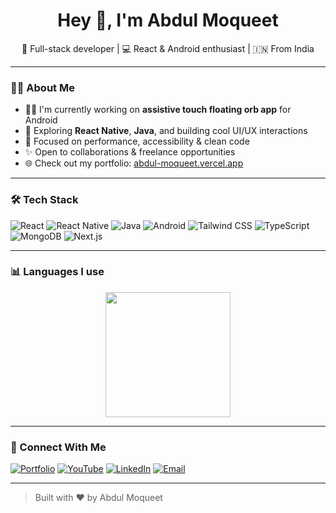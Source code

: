 <h1 align="center">Hey 👋, I'm Abdul Moqueet</h1>

<p align="center">
  🚀 Full-stack developer | 💻 React & Android enthusiast | 🇮🇳 From India
</p>

---

### 🧑‍💻 About Me

- 👨‍💻 I'm currently working on **assistive touch floating orb app** for Android  
- 🧠 Exploring **React Native**, **Java**, and building cool UI/UX interactions  
- 🎯 Focused on performance, accessibility & clean code  
- ✨ Open to collaborations & freelance opportunities  
- 🌐 Check out my portfolio: [abdul-moqueet.vercel.app](https://abdul-moqueet.vercel.app/)

---

### 🛠️ Tech Stack

![React](https://img.shields.io/badge/-React-20232A?style=flat&logo=react)
![React Native](https://img.shields.io/badge/-React%20Native-20232A?style=flat&logo=react)
![Java](https://img.shields.io/badge/-Java-007396?style=flat&logo=java)
![Android](https://img.shields.io/badge/-Android-3DDC84?style=flat&logo=android)
![Tailwind CSS](https://img.shields.io/badge/-Tailwind%20CSS-38B2AC?style=flat&logo=tailwind-css)
![TypeScript](https://img.shields.io/badge/-TypeScript-3178C6?style=flat&logo=typescript)
![MongoDB](https://img.shields.io/badge/-MongoDB-4EA94B?style=flat&logo=mongodb)
![Next.js](https://img.shields.io/badge/-Next.js-000000?style=flat&logo=next.js)

---

### 📊 Languages I use

<p align="center">
  <img src="https://github-readme-stats.vercel.app/api/top-langs/?username=abdulmoqueet&layout=compact&theme=radical" height="200" />
</p>

---

### 🔗 Connect With Me

[![Portfolio](https://img.shields.io/badge/-Portfolio-black?style=flat&logo=vercel)](https://abdul-moqueet.vercel.app/)
[![YouTube](https://img.shields.io/badge/-YouTube-red?style=flat&logo=youtube)](https://youtube.com/@TheBraveCoders)
[![LinkedIn](https://img.shields.io/badge/-LinkedIn-blue?style=flat&logo=linkedin)](https://www.linkedin.com/in/abdulmoqueet/)
[![Email](https://img.shields.io/badge/-Email-informational?style=flat&logo=gmail)](mailto:abdulmoqueet@gmail.com)

---

> Built with ❤️ by Abdul Moqueet
